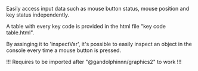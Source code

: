 Easily access input data such as mouse button status, mouse position and key status independently.

A table with every key code is provided in the html file "key code table.html".

By assinging it to 'inspectVar', it's possible to easily inspect an object in the console every time a mouse button is pressed.

!!! Requires to be imported after "@gandolphinnn/graphics2" to work !!!